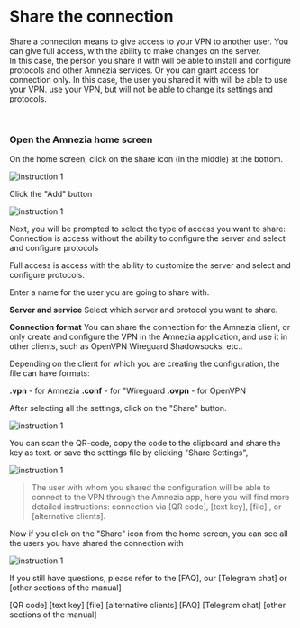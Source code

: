 # Share the connection

Share a connection means to give access to your VPN to another user. 
You can give full access, with the ability to make changes on the server.  
In this case, the person you share it with will be able to install and configure protocols and other Amnezia services.
Or you can grant access for connection only. In this case, the user you shared it with will be able to use your VPN.
use your VPN, but will not be able to change its settings and protocols.

&nbsp;

### Open the Amnezia home screen


On the home screen, click on the share icon (in the middle) at the bottom.

![instruction 1](https://raw.githubusercontent.com/Aftershock669/amnezia-open-docs/master/docs/en/instructions/10_sharing_connection/img/sc_en_1.png)

Click the "Add" button

![instruction 1](https://raw.githubusercontent.com/Aftershock669/amnezia-open-docs/master/docs/en/instructions/10_sharing_connection/img/sc_en_2.png)

Next, you will be prompted to select the type of access you want to share:
Connection is access without the ability to configure the server and select and configure protocols
 
Full access is access with the ability to customize the server and select and configure protocols. 

Enter a name for the user you are going to share with.  


**Server and service** 
Select which server and protocol you want to share.

**Connection format** 
You can share the connection for the Amnezia client, or only create and configure the VPN in the Amnezia application, 
and use it in other clients, such as OpenVPN Wireguard Shadowsocks, etc..

Depending on the client for which you are creating the configuration, the file can have formats: 

**.vpn**  - for Amnezia 
**.conf** - for "Wireguard
**.ovpn** - for OpenVPN

After selecting all the settings, click on the "Share" button.

![instruction 1](https://raw.githubusercontent.com/Aftershock669/amnezia-open-docs/master/docs/en/instructions/10_sharing_connection/img/sc_en_3.png)

You can scan the QR-code, 
copy the code to the clipboard and share the key as text. or
save the settings file by clicking "Share Settings",

![instruction 1](https://raw.githubusercontent.com/Aftershock669/amnezia-open-docs/master/docs/en/instructions/10_sharing_connection/img/sc_en_4.png)

>The user with whom you shared the configuration will be able to connect to the VPN through the Amnezia app, here you will find more detailed instructions: connection via [QR code], [text key], [file] , or [alternative clients].

Now if you click on the "Share" icon from the home screen, you can see all the users you have shared the connection with

![instruction 1](https://raw.githubusercontent.com/Aftershock669/amnezia-open-docs/master/docs/en/instructions/10_sharing_connection/img/sc_en_5.png)


If you still have questions, please refer to the [FAQ], our [Telegram chat] or [other sections of the manual]


[amnezia-site-ext-link]: https://amnezia-web-nx1r.vercel.app
[about-int-link]: /about
[QR code]
[text key]
[file]
[alternative clients]
[FAQ]
[Telegram chat]
[other sections of the manual]

